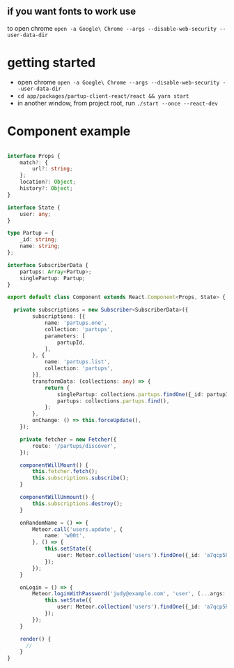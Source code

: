 

## if you want fonts to work use
to open chrome `open -a Google\ Chrome --args --disable-web-security --user-data-dir`

# getting started

- open chrome `open -a Google\ Chrome --args --disable-web-security --user-data-dir`
- `cd app/packages/partup-client-react/react && yarn start`
- in another window, from project root, run `./start --once --react-dev`

# Component example 

```ts

interface Props {
    match?: {
        url?: string;
    };
    location?: Object;
    history?: Object;
}

interface State {
    user: any;
}

type Partup = {
    _id: string;
    name: string;
};

interface SubscriberData {
    partups: Array<Partup>;
    singlePartup: Partup;
}

export default class Component extends React.Component<Props, State> {

  private subscriptions = new Subscriber<SubscriberData>({
        subscriptions: [{
            name: 'partups.one',
            collection: 'partups',
            parameters: [
                partupId,
            ],
        }, {
            name: 'partups.list',
            collection: 'partups',
        }],
        transformData: (collections: any) => {
            return {
                singlePartup: collections.partups.findOne({_id: partupId}),
                partups: collections.partups.find(),
            };
        },
        onChange: () => this.forceUpdate(),
    });

    private fetcher = new Fetcher({
        route: '/partups/discover',
    });

    componentWillMount() {
        this.fetcher.fetch();
        this.subscriptions.subscribe();
    }

    componentWillUnmount() {
        this.subscriptions.destroy();
    }

    onRandomName = () => {
        Meteor.call('users.update', {
            name: 'w00t',
        }, () => {
            this.setState({
                user: Meteor.collection('users').findOne({_id: 'a7qcp5RHnh5rfaeW9'}),
            });
        });
    }

    onLogin = () => {
        Meteor.loginWithPassword('judy@example.com', 'user', (...args: any[]) => {
            this.setState({
                user: Meteor.collection('users').findOne({_id: 'a7qcp5RHnh5rfaeW9'}),
            });
        });
    }

    render() {
      //
    }
}
```